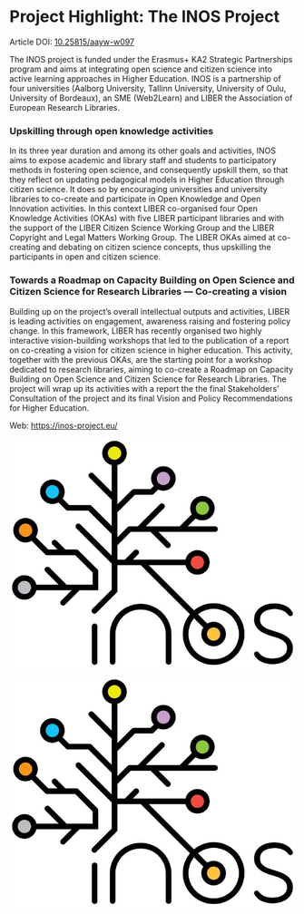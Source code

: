 # Project Highlight: The INOS Project

Article DOI: [10.25815/aayw-w097](https://doi.org/10.25815/aayw-w097)

The INOS project is funded under the Erasmus+ KA2 Strategic Partnerships program
and aims at integrating open science and citizen science into active learning
approaches in Higher Education. INOS is a partnership of four universities
(Aalborg University, Tallinn University, University of Oulu, University of
Bordeaux), an SME (Web2Learn) and LIBER the Association of European Research
Libraries.

### Upskilling through open knowledge activities

In its three year duration and among its other goals and activities, INOS aims
to expose academic and library staff and students to participatory methods in
fostering open science, and consequently upskill them, so that they reflect on
updating pedagogical models in Higher Education through citizen science. It does
so by encouraging universities and university libraries to co-create and
participate in Open Knowledge and Open Innovation activities. In this context
LIBER co-organised four Open Knowledge Activities (OKAs) with five LIBER
participant libraries and with the support of the LIBER Citizen Science Working
Group and the LIBER Copyright and Legal Matters Working Group. The LIBER OKAs
aimed at co-creating and debating on citizen science concepts, thus upskilling
the participants in open and citizen science.

### Towards a Roadmap on Capacity Building on Open Science and Citizen Science for Research Libraries — Co-creating a vision

Building up on the project’s overall intellectual outputs and activities, LIBER
is leading activities on engagement, awareness raising and fostering policy
change. In this framework, LIBER has recently organised two highly interactive
vision-building workshops that led to the publication of a report on co-creating
a vision for citizen science in higher education. This activity, together with
the previous OKAs, are the starting point for a workshop dedicated to research
libraries, aiming to co-create a Roadmap on Capacity Building on Open Science
and Citizen Science for Research Libraries. The project will wrap up its
activities with a report the the final Stakeholders’ Consultation of the project
and its final Vision and Policy Recommendations for Higher Education.

Web: <https://inos-project.eu/>

![](media/9c4079443feda8dcd3166614580e12e3.jpg)

![](media/9c4079443feda8dcd3166614580e12e3.jpg)
